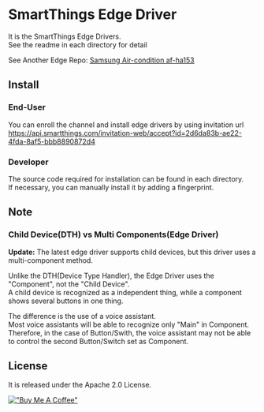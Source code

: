 # SmartThings Edge Driver
It is the SmartThings Edge Drivers.  
See the readme in each directory for detail

See Another Edge Repo: [Samsung Air-condition af-ha153](https://github.com/obmaz/samsung_aircon_connector)

## Install
### End-User
You can enroll the channel and install edge drivers by using invitation url   
https://api.smartthings.com/invitation-web/accept?id=2d6da83b-ae22-4fda-8af5-bbb8890872d4

### Developer
The source code required for installation can be found in each directory.  
If necessary, you can manually install it by adding a fingerprint.  

## Note
### Child Device(DTH) vs Multi Components(Edge Driver)
**Update:** The latest edge driver supports child devices, but this driver uses a multi-component method.

Unlike the DTH(Device Type Handler), the Edge Driver uses the "Component", not the "Child Device".  
A child device is recognized as a independent thing, while a component shows several buttons in one thing.

The difference is the use of a voice assistant.  
Most voice assistants will be able to recognize only "Main" in Component.  
Therefore, in the case of Button/Swith, the voice assistant may not be able to control the second Button/Switch set as Component.

## License
It is released under the Apache 2.0 License.


[!["Buy Me A Coffee"](https://cdn.buymeacoffee.com/buttons/v2/arial-yellow.png)](https:/www.buymeacoffee.com/zambobmaz)
